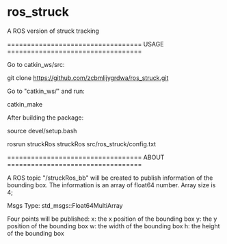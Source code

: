 # ros_struck
A ROS version of struck tracking



==================================   USAGE  ==================================

Go to catkin_ws/src:


git clone https://github.com/zcbmlijygrdwa/ros_struck.git


Go to "catkin_ws/" and run:


catkin_make


After building the package:


source devel/setup.bash


rosrun struckRos struckRos src/ros_struck/config.txt


==================================   ABOUT  ==================================

A ROS topic "/struckRos_bb" will be created to publish information of the bounding box. The information is an array of float64 number. Array size is 4;

Msgs Type: std_msgs::Float64MultiArray

Four points will be published:
x: the x position of the bounding box
y: the y position of the bounding box
w: the width of the bounding box
h: the height of the bounding box



